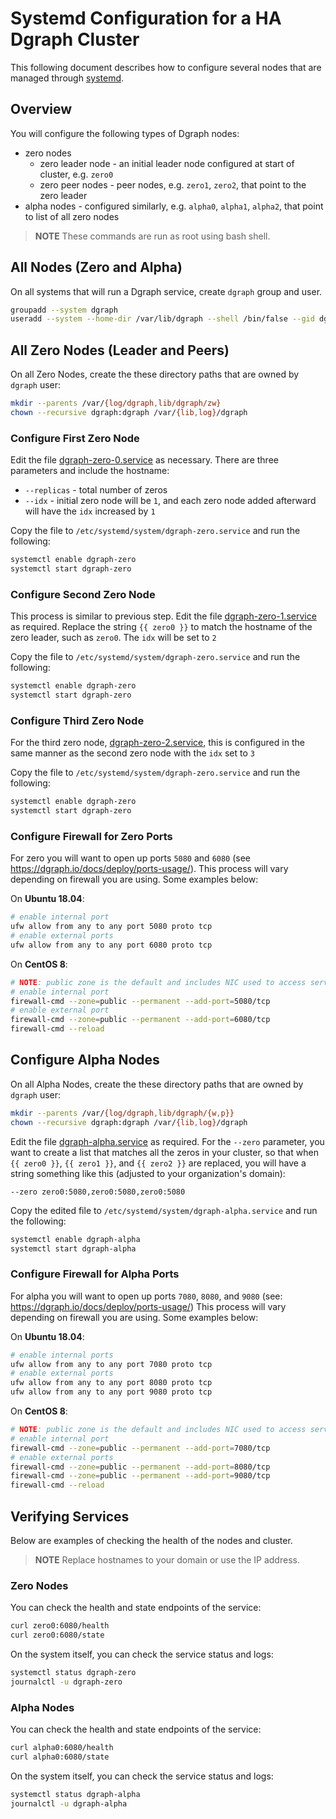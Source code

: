 # Systemd Configuration for a HA Dgraph Cluster

This following document describes how to configure several nodes that are managed through [systemd](https://systemd.io/).

## Overview

You will configure the following types of Dgraph nodes:

* zero nodes
  * zero leader node - an initial leader node configured at start of cluster, e.g. `zero0`
  * zero peer nodes - peer nodes, e.g. `zero1`, `zero2`, that point to the zero leader
* alpha nodes - configured similarly, e.g. `alpha0`, `alpha1`, `alpha2`, that point to list of all zero nodes

> **NOTE** These commands are run as root using bash shell.

## All Nodes (Zero and Alpha)

On all systems that will run a Dgraph service, create `dgraph` group and user.

```bash
groupadd --system dgraph
useradd --system --home-dir /var/lib/dgraph --shell /bin/false --gid dgraph dgraph
```

## All Zero Nodes (Leader and Peers)

On all Zero Nodes, create the these directory paths that are owned by `dgraph` user:

```bash
mkdir --parents /var/{log/dgraph,lib/dgraph/zw}
chown --recursive dgraph:dgraph /var/{lib,log}/dgraph
```

### Configure First Zero Node

Edit the file [dgraph-zero-0.service](dgraph-zero-0.service) as necessary.  There are three parameters and include the hostname:

* `--replicas` - total number of zeros
* `--idx` - initial zero node will be `1`, and each zero node added afterward will have the `idx` increased by `1`

Copy the file to `/etc/systemd/system/dgraph-zero.service` and run the following:

```bash
systemctl enable dgraph-zero
systemctl start dgraph-zero
```

### Configure Second Zero Node

This process is similar to previous step. Edit the file [dgraph-zero-1.service](dgraph-zero-1.service) as required. Replace the string `{{ zero0 }}` to match the hostname of the zero leader, such as `zero0`.  The `idx` will be set to `2`

Copy the file to `/etc/systemd/system/dgraph-zero.service` and run the following:

```bash
systemctl enable dgraph-zero
systemctl start dgraph-zero
```

### Configure Third Zero Node

For the third zero node,  [dgraph-zero-2.service](dgraph-zero-2.service), this is configured in the same manner as the second zero node with the `idx` set to `3`

Copy the file to `/etc/systemd/system/dgraph-zero.service` and run the following:

```bash
systemctl enable dgraph-zero
systemctl start dgraph-zero
```

### Configure Firewall for Zero Ports

For zero you will want to open up ports `5080` and `6080` (see https://dgraph.io/docs/deploy/ports-usage/).  This process will vary depending on firewall you are using.  Some examples below:

On **Ubuntu 18.04**:

```bash
# enable internal port
ufw allow from any to any port 5080 proto tcp
# enable external ports
ufw allow from any to any port 6080 proto tcp
```

On **CentOS 8**:

```bash
# NOTE: public zone is the default and includes NIC used to access service
# enable internal port
firewall-cmd --zone=public --permanent --add-port=5080/tcp
# enable external port
firewall-cmd --zone=public --permanent --add-port=6080/tcp
firewall-cmd --reload
```

## Configure Alpha Nodes

On all Alpha Nodes, create the these directory paths that are owned by `dgraph` user:

```bash
mkdir --parents /var/{log/dgraph,lib/dgraph/{w,p}}
chown --recursive dgraph:dgraph /var/{lib,log}/dgraph
```

Edit the file [dgraph-alpha.service](dgraph-alpha.service) as required.  For the `--zero` parameter, you want to create a list that matches all the zeros in your cluster, so that when `{{ zero0 }}`, `{{ zero1 }}`, and `{{ zero2 }}` are replaced, you will have a string something like this (adjusted to your organization's domain):

```
--zero zero0:5080,zero0:5080,zero0:5080
```

Copy the edited file to `/etc/systemd/system/dgraph-alpha.service` and run the following:

```bash
systemctl enable dgraph-alpha
systemctl start dgraph-alpha
```

### Configure Firewall for Alpha Ports

For alpha you will want to open up ports `7080`, `8080`, and `9080` (see: https://dgraph.io/docs/deploy/ports-usage/) This process will vary depending on firewall you are using.  Some examples below:

On **Ubuntu 18.04**:

```bash
# enable internal ports
ufw allow from any to any port 7080 proto tcp
# enable external ports
ufw allow from any to any port 8080 proto tcp
ufw allow from any to any port 9080 proto tcp
```

On **CentOS 8**:


```bash
# NOTE: public zone is the default and includes NIC used to access service
# enable internal port
firewall-cmd --zone=public --permanent --add-port=7080/tcp
# enable external ports
firewall-cmd --zone=public --permanent --add-port=8080/tcp
firewall-cmd --zone=public --permanent --add-port=9080/tcp
firewall-cmd --reload
```

## Verifying Services

Below are examples of checking the health of the nodes and cluster.

> **NOTE** Replace hostnames to your domain or use the IP address.

### Zero Nodes

You can check the health and state endpoints of the service:

```bash
curl zero0:6080/health
curl zero0:6080/state
```

On the system itself, you can check the service status and logs:

```bash
systemctl status dgraph-zero
journalctl -u dgraph-zero
```

### Alpha Nodes

You can check the health and state endpoints of the service:

```bash
curl alpha0:6080/health
curl alpha0:6080/state
```

On the system itself, you can check the service status and logs:

```bash
systemctl status dgraph-alpha
journalctl -u dgraph-alpha
```
